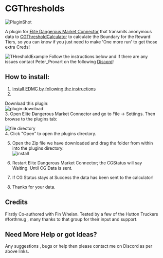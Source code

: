 # CGThresholds
![PluginShot](https://i.imgur.com/gXcIKBZ.png)

A plugin for [Elite Dangerous Market Connector](https://github.com/Marginal/EDMarketConnector) that transmits anonymous data to [CGThresholdCalculator](https://sites.google.com/site/cgtthreshcalc/home) to calculate the Boundary for the Reward Tiers, so you can know if you just need to make 'One more run' to get those extra Creds!

![THresholdExample](https://i.imgur.com/8qdmP47.jpg)
Follow the instructions below and if there are any issues contact Peter_Provart on the following [Discord](https://discord.gg/7kbduxb)!  

## How to install:  
1. [Install EDMC by following the instructions]( https://github.com/Marginal/EDMarketConnector )  
2. 
Download this plugin:  
![plugin download](https://i.imgur.com/Cn1Y93D.png)  
3. Open Elite Dangerous Market Connector and go to File -> Settings. Then browse to the plugins tab:


![file directory](https://i.gyazo.com/7c4f8bb35ae0c3b9e866d4969e758395.png)  
4. Click "Open" to open the plugins directory.


5. Open the Zip file we have downloaded and drag the folder from within into the plugins directory:  
![install](https://i.imgur.com/OVKG2BU.png) 


6. Restart Elite Dangerous Market Connector; the CGStatus will say Waiting. Until CG Data is sent.
7. If CG Status stays at Success the data has been sent to the calculator!
8. Thanks for your data.

## Credits
Firstly Co-authored with Fin Whelan.
Tested by a few of the Hutton Truckers #forthmug , many thanks to that group for their input and support.

## Need More Help or got Ideas?
Any suggestions , bugs or help then please contact me on Discord as per above links.
